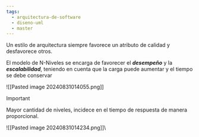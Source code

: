 ```yaml
---
tags:
  - arquitectura-de-software
  - diseno-uml
  - master
---
```

Un estilo de arquitectura siempre favorece un atributo de calidad y desfavorece otros.

El modelo de N-Niveles se encarga de favorecer el ***desempeño*** y la ***escalabilidad***, teniendo en cuenta que la carga puede aumentar y el tiempo se debe conservar

![[Pasted image 20240831014055.png]]

>[!IMPORTANT]
> Mayor cantidad de niveles, incidece en el tiempo de respuesta de manera proporcional.

![[Pasted image 20240831014234.png]]\